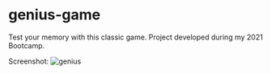 # genius-game
Test your memory with this classic game. Project developed during my 2021 Bootcamp.

Screenshot:
![genius](https://user-images.githubusercontent.com/25774210/168482166-d92ea52f-2930-4d5b-8a91-cfa9b5eef2bf.png)
